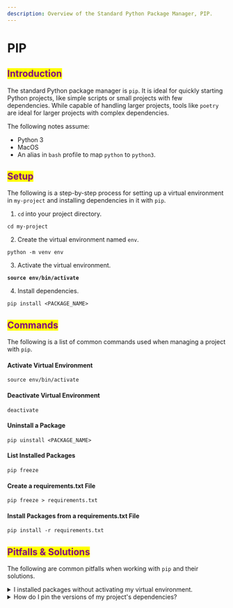 ```yaml
---
description: Overview of the Standard Python Package Manager, PIP.
---
```


# PIP

## <mark style="color:purple;">Introduction</mark>

The standard Python package manager is `pip`. It is ideal for quickly starting Python projects, like simple scripts or small projects with few dependencies. While capable of handling larger projects, tools like `poetry` are ideal for larger projects with complex dependencies.

The following notes assume:

* Python 3
* MacOS
* An alias in `bash` profile to map `python` to `python3`.

## <mark style="color:purple;">Setup</mark>

The following is a step-by-step process for setting up a virtual environment in `my-project` and installing dependencies in it with `pip`.

1. `cd` into your project directory.

```markup
cd my-project
```

2. Create the virtual environment named `env`.

```markup
python -m venv env
```

3. Activate the virtual environment.

<pre class="language-markup"><code class="lang-markup"><strong>source env/bin/activate
</strong></code></pre>

4. Install dependencies.

```markup
pip install <PACKAGE_NAME>
```

## <mark style="color:purple;">Commands</mark>

The following is a list of common commands used when managing a project with `pip`.

#### Activate Virtual Environment

```markup
source env/bin/activate
```

#### Deactivate Virtual Environment

```markup
deactivate
```

#### Uninstall a Package

```markup
pip uinstall <PACKAGE_NAME>
```

#### List Installed Packages

```markup
pip freeze
```

#### Create a requirements.txt File

```markup
pip freeze > requirements.txt
```

#### Install Packages from a requirements.txt File

```markup
pip install -r requirements.txt
```

## <mark style="color:purple;">Pitfalls & Solutions</mark>

The following are common pitfalls when working with `pip` and their solutions.

<details>

<summary>I installed packages without activating my virtual environment.</summary>

To uninstall packages from your machine using the requirements.txt file in your project, make sure your virtual environment is **not** activated and run the following command:

```markup
pip uninstall -r requirements.txt
```

To uninstall all global Python packages from your machine, make sure your virtual environment is **not** activated and run the following command:

```markup
pip freeze | xargs pip uninstall -y
```

</details>

<details>

<summary>How do I pin the versions of my project's dependencies?</summary>

To prevent dependency conflicts, it is recommended to create a `requirements.txt` file with pinned package versions. The following command is a way to automatically create a `requirements.txt` file from the packages installed in your virtual environment:

```markup
pip freeze > requirements.txt
```

</details>
